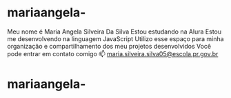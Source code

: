 # mariaangela-
Meu nome é Maria Angela Silveira Da Silva 
Estou estudando na Alura
Estou me desenvolvendo na linguagem JavaScript
Utilizo esse espaço para minha organização e compartilhamento dos meu projetos desenvolvidos
Você pode entrar em contato comigo 📫
maria.silveira.silva05@escola.pr.gov.br
# mariaangela-
